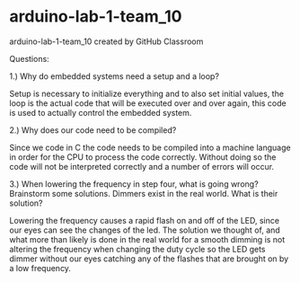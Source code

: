 # arduino-lab-1-team_10
arduino-lab-1-team_10 created by GitHub Classroom

Questions: 

1.) Why do embedded systems need a setup and a loop?

  Setup is necessary to initialize everything and to also set initial values, the loop is the actual code that will be executed over and   over again, this code is used to actually control the embedded system.

2.) Why does our code need to be compiled?


  Since we code in C the code needs to be compiled into a machine language in order for the CPU to process the code correctly. Without doing so the code will not be interpreted correctly and a number of errors will occur.
  
3.) When lowering the frequency in step four, what is going wrong? Brainstorm some solutions. Dimmers exist in the real world. What is their solution?

Lowering the frequency causes a rapid flash on and off of the LED, since our eyes can see the changes of the led. The solution we thought of, and what more than likely is done in the real world for a smooth dimming is not altering the frequency when changing the duty cycle so the LED gets dimmer without our eyes catching any of the flashes that are brought on by a low frequency.
